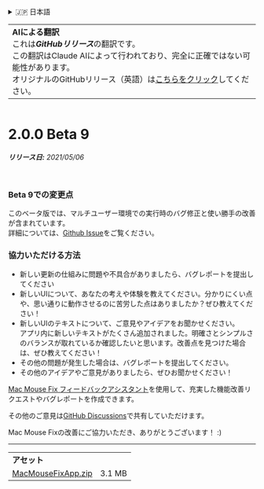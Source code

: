 <details>
<summary>🇯🇵 日本語</summary>

[🇬🇧 English (GitHub)](https://github.com/noah-nuebling/mac-mouse-fix/releases/tag/2.0.0-Beta-9)\
[🇦🇩 Català](https://redirect.macmousefix.com/?target=mmf-release&tag=2.0.0-Beta-9&locale=ca)\
[🇩🇪 Deutsch](https://redirect.macmousefix.com/?target=mmf-release&tag=2.0.0-Beta-9&locale=de)\
[🇪🇸 Español](https://redirect.macmousefix.com/?target=mmf-release&tag=2.0.0-Beta-9&locale=es)\
[🇫🇷 Français](https://redirect.macmousefix.com/?target=mmf-release&tag=2.0.0-Beta-9&locale=fr)\
[🇮🇩 Indonesia](https://redirect.macmousefix.com/?target=mmf-release&tag=2.0.0-Beta-9&locale=id)\
[🇮🇹 Italiano](https://redirect.macmousefix.com/?target=mmf-release&tag=2.0.0-Beta-9&locale=it)\
[🇭🇺 Magyar](https://redirect.macmousefix.com/?target=mmf-release&tag=2.0.0-Beta-9&locale=hu)\
[🇳🇱 Nederlands](https://redirect.macmousefix.com/?target=mmf-release&tag=2.0.0-Beta-9&locale=nl)\
[🇵🇱 Polski](https://redirect.macmousefix.com/?target=mmf-release&tag=2.0.0-Beta-9&locale=pl)\
[🇧🇷 Português (Brasil)](https://redirect.macmousefix.com/?target=mmf-release&tag=2.0.0-Beta-9&locale=pt-BR)\
[🇵🇹 Português (Portugal)](https://redirect.macmousefix.com/?target=mmf-release&tag=2.0.0-Beta-9&locale=pt-PT)\
[🇷🇴 Română](https://redirect.macmousefix.com/?target=mmf-release&tag=2.0.0-Beta-9&locale=ro)\
[🇸🇪 Svenska](https://redirect.macmousefix.com/?target=mmf-release&tag=2.0.0-Beta-9&locale=sv)\
[🇻🇳 Tiếng Việt](https://redirect.macmousefix.com/?target=mmf-release&tag=2.0.0-Beta-9&locale=vi)\
[🇹🇷 Türkçe](https://redirect.macmousefix.com/?target=mmf-release&tag=2.0.0-Beta-9&locale=tr)\
[🇨🇿 Čeština](https://redirect.macmousefix.com/?target=mmf-release&tag=2.0.0-Beta-9&locale=cs)\
[🇬🇷 Ελληνικά](https://redirect.macmousefix.com/?target=mmf-release&tag=2.0.0-Beta-9&locale=el)\
[🇷🇺 Русский](https://redirect.macmousefix.com/?target=mmf-release&tag=2.0.0-Beta-9&locale=ru)\
[🇺🇦 Українська](https://redirect.macmousefix.com/?target=mmf-release&tag=2.0.0-Beta-9&locale=uk)\
[🇮🇱 עברית](https://redirect.macmousefix.com/?target=mmf-release&tag=2.0.0-Beta-9&locale=he)\
[🇸🇦 العربية](https://redirect.macmousefix.com/?target=mmf-release&tag=2.0.0-Beta-9&locale=ar)\
[🇮🇳 हिन्दी](https://redirect.macmousefix.com/?target=mmf-release&tag=2.0.0-Beta-9&locale=hi)\
[🇹🇭 ไทย](https://redirect.macmousefix.com/?target=mmf-release&tag=2.0.0-Beta-9&locale=th)\
[🇨🇳 中文 (简体)](https://redirect.macmousefix.com/?target=mmf-release&tag=2.0.0-Beta-9&locale=zh-Hans)\
[🇨🇳 中文 (繁體)](https://redirect.macmousefix.com/?target=mmf-release&tag=2.0.0-Beta-9&locale=zh-Hant)\
[🇭🇰 中文（香港)](https://redirect.macmousefix.com/?target=mmf-release&tag=2.0.0-Beta-9&locale=zh-HK)\
**🇯🇵 日本語**\
[🇰🇷 한국어](https://redirect.macmousefix.com/?target=mmf-release&tag=2.0.0-Beta-9&locale=ko)\
[Help translate Mac Mouse Fix to different languages!](https://github.com/noah-nuebling/mac-mouse-fix/discussions/731)
</details>
<table align=><td>
<b>AIによる翻訳</b><br>
これは<b><em>GitHubリリース</em></b>の翻訳です。<br>
この翻訳はClaude AIによって行われており、完全に正確ではない可能性があります。<br>
オリジナルのGitHubリリース（英語）は<a href="https://github.com/noah-nuebling/mac-mouse-fix/releases/tag/2.0.0-Beta-9">こちらをクリック</a>してください。
</td></table>

<table></table>

# 2.0.0 Beta 9
***リリース日:** 2021/05/06*

<br>

### Beta 9での変更点

このベータ版では、マルチユーザー環境での実行時のバグ修正と使い勝手の改善が含まれています。\
詳細については、[Github Issue](https://github.com/noah-nuebling/mac-mouse-fix/issues/93)をご覧ください。

### 協力いただける方法

- 新しい更新の仕組みに問題や不具合がありましたら、バグレポートを提出してください
- 新しいUIについて、あなたの考えや体験を教えてください。分かりにくい点や、思い通りに動作させるのに苦労した点はありましたか？ぜひ教えてください！
- 新しいUIのテキストについて、ご意見やアイデアをお聞かせください。\
   アプリ内に新しいテキストがたくさん追加されました。明確さとシンプルさのバランスが取れているか確認したいと思います。改善点を見つけた場合は、ぜひ教えてください！
- その他の問題が発生した場合は、バグレポートを提出してください。
- その他のアイデアやご意見がありましたら、ぜひお聞かせください！

[Mac Mouse Fix フィードバックアシスタント](https://github.com/noah-nuebling/mac-mouse-fix/issues/new/choose)を使用して、充実した機能改善リクエストやバグレポートを作成できます。

その他のご意見は[GitHub Discussions](https://github.com/noah-nuebling/mac-mouse-fix/discussions/82)で共有していただけます。

Mac Mouse Fixの改善にご協力いただき、ありがとうございます！ :)

---

<table align="start">
<tr>
    <td colspan=2>
        <b>アセット</b>
    </td>
</tr>
<tr>
    <td><a href="https://github.com/noah-nuebling/mac-mouse-fix/releases/download/2.0.0-Beta-9/MacMouseFixApp.zip">MacMouseFixApp.zip</a></td>
    <td>3.1 MB</td>
</tr>
</table>